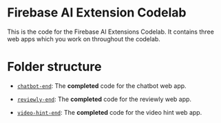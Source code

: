# Firebase AI Extension Codelab

This is the code for the Firebase AI Extensions Codelab. It contains three web apps which you work on throughout the codelab.

# Folder structure

<!-- -   [`chatbot-start`](/chatbot-start): The **starter** code for the chatbot web app. -->

-   [`chatbot-end`](/chatbot-end/): The **completed** code for the chatbot web app.
<!-- -   [`reviewly-start`](/reviewly-start): The **starter** code for the reviewly web app. -->
-   [`reviewly-end`](/reviewly-end): The **completed** code for the reviewly web app.
<!-- -   [`video-hint-start`](/video-hint-start): The **starter** code for the video hint web app. -->
-   [`video-hint-end`](/video-hint-end): The **completed** code for the video hint web app.

